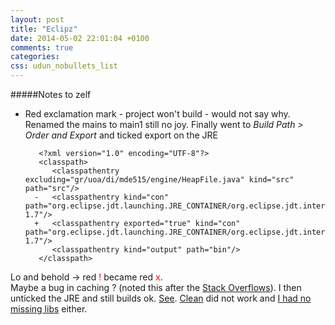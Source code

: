 ```yaml
---
layout: post
title: "Eclipz"
date: 2014-05-02 22:01:04 +0100
comments: true
categories:
css: udun_nobullets_list
---
```


#####Notes to zelf

- Red exclamation mark - project won't build - would not say why. Renamed the mains to main1 still no joy.
 Finally went to _Build Path > Order and Export_ and ticked export on the JRE

    	 <?xml version="1.0" encoding="UTF-8"?>
    	 <classpath>
    		<classpathentry excluding="gr/uoa/di/mde515/engine/HeapFile.java" kind="src" path="src"/>
    	-	<classpathentry kind="con" path="org.eclipse.jdt.launching.JRE_CONTAINER/org.eclipse.jdt.internal.debug.ui.launcher.StandardVMType/JavaSE-1.7"/>
    	+	<classpathentry exported="true" kind="con" path="org.eclipse.jdt.launching.JRE_CONTAINER/org.eclipse.jdt.internal.debug.ui.launcher.StandardVMType/JavaSE-1.7"/>
    		<classpathentry kind="output" path="bin"/>
    	 </classpath>
Lo and behold -> red <span style="color:red">!</span> became red <span style="color:red">x</span>.<br/>
Maybe a bug in caching ? (noted this after the [Stack Overflows](https://bugs.eclipse.org/bugs/show_bug.cgi?id=433927)). I then unticked the JRE and still builds ok. [See](http://www.scottdstrader.com/blog/ether_archives/000921.html). [Clean](http://stackoverflow.com/questions/3632632/the-project-cannot-be-built-until-the-build-path-errors-are-resolved) did not work and [I had no missing libs](http://stackoverflow.com/questions/12784078/error-in-eclipse-the-project-cannot-be-built-until-build-path-errors-are-resol) either.

